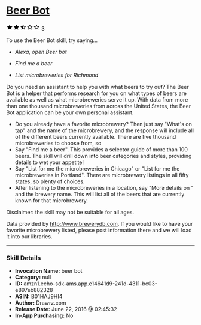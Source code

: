 # [Beer Bot](http://alexa.amazon.com/#skills/amzn1.echo-sdk-ams.app.e14641d9-241d-4311-bc03-e897eb882328)
![2.6 stars](../../images/ic_star_black_18dp_1x.png)![2.6 stars](../../images/ic_star_black_18dp_1x.png)![2.6 stars](../../images/ic_star_half_black_18dp_1x.png)![2.6 stars](../../images/ic_star_border_black_18dp_1x.png)![2.6 stars](../../images/ic_star_border_black_18dp_1x.png) 3

To use the Beer Bot skill, try saying...

* *Alexa, open Beer bot*

* *Find me a beer*

* *List microbreweries for Richmond*

Do you need an assistant to help you with what beers to try out?  The Beer Bot is a helper that performs research for you on what types of beers are available as well as what microbreweries serve it up.  With data from more than one thousand microbreweries from across the United States, the Beer Bot application can be your own personal assistant.

- Do you already have a favorite microbrewery? Then just say "What's on tap" and the name of the microbrewery, and the response will include all of the different beers currently available.  There are five thousand microbreweries to choose from, so 
- Say "Find me a beer". This provides a selector guide of more than 100 beers. The skill will drill down into beer categories and styles, providing details to wet your appetite!
- Say "List for me the microbreweries in Chicago" or "List for me the microbreweries in Portland". There are microbrewery listings in all fifty states, so plenty of choices.
- After listening to the microbreweries in a location, say "More details on " and the brewery name.  This will list all of the beers that are currently known for that microbrewery.

Disclaimer: the skill may not be suitable for all ages.

Data provided by http://www.brewerydb.com.  If you would like to have your favorite microbrewery listed, please post information there and we will load it into our libraries.

***

### Skill Details

* **Invocation Name:** beer bot
* **Category:** null
* **ID:** amzn1.echo-sdk-ams.app.e14641d9-241d-4311-bc03-e897eb882328
* **ASIN:** B01HAJ9HI4
* **Author:** Drawrz.com
* **Release Date:** June 22, 2016 @ 02:45:32
* **In-App Purchasing:** No
